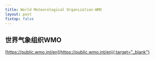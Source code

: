 ```yaml
---
title: World Meteorological Organization-WMO
layout: post
fixtop: false
---
```


## 世界气象组织WMO

[https://public.wmo.int/en](https://public.wmo.int/en){:target="_blank"}